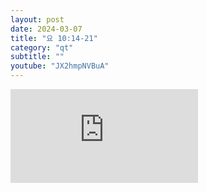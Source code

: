 ```yaml
---
layout: post
date: 2024-03-07
title: "요 10:14-21"
category: "qt"
subtitle: ""
youtube: "JX2hmpNVBuA"
---
```


<div class="youtube margin-large">
    <iframe src="https://www.youtube.com/embed/JX2hmpNVBuA" title="YouTube video player" frameborder="0" allow="accelerometer; autoplay; clipboard-write; encrypted-media; gyroscope; picture-in-picture; web-share" allowfullscreen></iframe>
</div>

